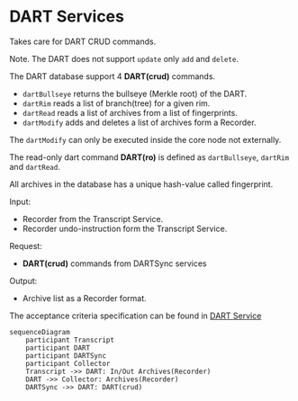 # DART Services

Takes care for DART CRUD commands.

Note.
The DART does not support `update` only `add` and `delete`. 

The DART database support 4 **DART(crud)** commands.
  - `dartBullseye` returns the bullseye (Merkle root) of the DART.
  - `dartRim` reads a list of branch(tree) for a given rim.
  - `dartRead` reads a list of archives from a list of fingerprints.
  - `dartModify` adds and deletes a list of archives form a Recorder.

The `dartModify` can only be executed inside the core node not externally.

The read-only dart command **DART(ro)** is defined as `dartBullseye`, `dartRim` and `dartRead`.

All archives in the database has a unique hash-value called fingerprint.

Input:
  - Recorder from the Transcript Service.
  - Recorder undo-instruction form the Transcript Service.

Request:
  - **DART(crud)** commands from DARTSync services

Output:
  - Archive list as a Recorder format.

The acceptance criteria specification can be found in [DART Service](
/bdd/tagion/testbench/services/DART_Service.md)

```mermaid
sequenceDiagram
    participant Transcript
    participant DART 
    participant DARTSync 
    participant Collector
    Transcript ->> DART: In/Out Archives(Recorder)
    DART ->> Collector: Archives(Recorder)
    DARTSync ->> DART: DART(crud) 
```






